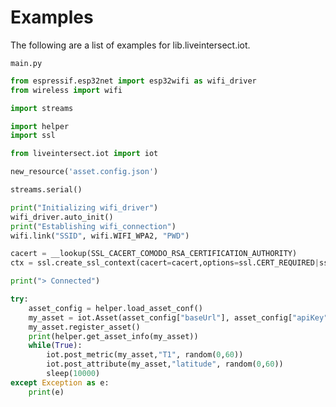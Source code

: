 # Examples

The following are a list of examples for lib.liveintersect.iot.



```main.py```

```python
from espressif.esp32net import esp32wifi as wifi_driver
from wireless import wifi

import streams

import helper
import ssl

from liveintersect.iot import iot

new_resource('asset.config.json')

streams.serial()

print("Initializing wifi_driver")
wifi_driver.auto_init()
print("Establishing wifi_connection")
wifi.link("SSID", wifi.WIFI_WPA2, "PWD")

cacert = __lookup(SSL_CACERT_COMODO_RSA_CERTIFICATION_AUTHORITY)
ctx = ssl.create_ssl_context(cacert=cacert,options=ssl.CERT_REQUIRED|ssl.SERVER_AUTH)

print("> Connected")

try:
    asset_config = helper.load_asset_conf()
    my_asset = iot.Asset(asset_config["baseUrl"], asset_config["apiKey"], asset_config["srNo"], asset_config["assetName"],assetTypeCode=asset_config["assetTypeCode"],ssl_ctx=ctx)
    my_asset.register_asset()
    print(helper.get_asset_info(my_asset))
    while(True):
        iot.post_metric(my_asset,"T1", random(0,60))
        iot.post_attribute(my_asset,"latitude", random(0,60))
        sleep(10000)
except Exception as e:
    print(e)

```
<!--stackedit_data:
eyJoaXN0b3J5IjpbMTIzODM2NzAwNF19
-->